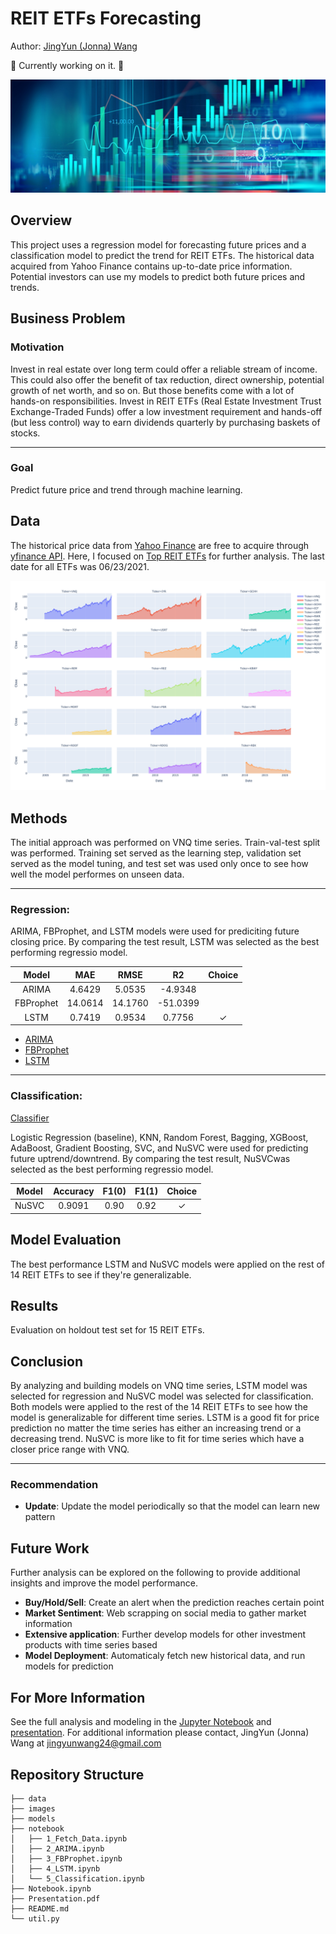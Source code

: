 # REIT ETFs Forecasting
Author: [JingYun (Jonna) Wang](/jingyunwang24@gmail.com)

🌻 Currently working on it. 🌻

<img src="images/stock.jpeg">


## Overview
This project uses a regression model for forecasting future prices and a classification model to predict the trend for REIT ETFs. The historical data acquired from Yahoo Finance contains up-to-date price information. Potential investors can use my models to predict both future prices and trends.


## Business Problem
### Motivation
Invest in real estate over long term could offer a reliable stream of income. This could also offer the benefit of tax reduction, direct ownership, potential growth of net worth, and so on. But those benefits come with a lot of hands-on responsibilities. Invest in REIT ETFs (Real Estate Investment Trust Exchange-Traded Funds) offer a low investment requirement and hands-off (but less control) way to earn dividends quarterly by purchasing baskets of stocks.
***
### Goal
Predict future price and trend through machine learning.


## Data
The historical price data from [Yahoo Finance](https://finance.yahoo.com/) are free to acquire through [yfinance API](https://pypi.org/project/yfinance/). Here, I focused on [Top REIT ETFs](https://etfdb.com/etfdb-category/real-estate/) for further analysis. The last date for all ETFs was 06/23/2021.

<img src="images/15_close.png">


## Methods
The initial approach was performed on VNQ time series. Train-val-test split was performed. Training set served as the learning step, validation set served as the model tuning, and test set was used only once to see how well the model performes on unseen data.

***

### Regression: 
ARIMA, FBProphet, and LSTM models were used for prediciting future closing price. By comparing the test result, LSTM was selected as the best performing regressio model.

|  Model | MAE | RMSE | R2 | Choice |
| :---: | :---: |:---: | :---: |:---: | 
| ARIMA | 4.6429 | 5.0535 | -4.9348 |  |
| FBProphet | 14.0614 | 14.1760 | -51.0399 |  |
| LSTM | 0.7419 | 0.9534 | 0.7756 | ✓ |

- [ARIMA](./notebook/2_ARIMA.ipynb)
- [FBProphet](./notebook/3_FBProphet.ipynb)
- [LSTM](./notebook/4_LSTM.ipynb)

***

### Classification:
[Classifier](./notebook/5_Classification.ipynb)</br>

Logistic Regression (baseline), KNN, Random Forest, Bagging, XGBoost, AdaBoost, Gradient Boosting, SVC, and NuSVC were used for predicting future uptrend/downtrend. By comparing the test result, NuSVCwas selected as the best performing regressio model. 

|  Model | Accuracy | F1(0) | F1(1) | Choice |
| :---: | :---: |:---: | :---: |:---: |
| NuSVC | 0.9091 | 0.90 | 0.92 | ✓ |


## Model Evaluation
The best performance LSTM and NuSVC models were applied on the rest of 14 REIT ETFs to see if they're generalizable.


## Results
Evaluation on holdout test set for 15 REIT ETFs.







## Conclusion
By analyzing and building models on VNQ time series, LSTM model was selected for regression and NuSVC model was selected for classification. Both models were applied to the rest of the 14 REIT ETFs to see how the model is generalizable for different time series. LSTM is a good fit for price prediction no matter the time series has either an increasing trend or a decreasing trend. NuSVC is more like to fit for time series which have a closer price range with VNQ.

***

### Recommendation
- <b>Update</b>: Update the model periodically so that the model can learn new pattern


## Future Work
Further analysis can be explored on the following to provide additional insights and improve the model performance.
- <b>Buy/Hold/Sell</b>: Create an alert when the prediction reaches certain point
- <b>Market Sentiment</b>: Web scrapping on social media to gather market information 
- <b>Extensive application</b>: Further develop models for other investment products with time series based
- <b>Model Deployment</b>: Automaticaly fetch new historical data, and run models for prediction


## For More Information
See the full analysis and modeling in the [Jupyter Notebook](./Notebook.ipynb) and [presentation](./Presentation.pdf).
For additional information please contact, JingYun (Jonna) Wang at jingyunwang24@gmail.com

## Repository Structure
```
├── data
├── images
├── models
├── notebook
│   ├── 1_Fetch_Data.ipynb
│   ├── 2_ARIMA.ipynb
│   ├── 3_FBProphet.ipynb
│   ├── 4_LSTM.ipynb
│   └── 5_Classification.ipynb
├── Notebook.ipynb
├── Presentation.pdf
├── README.md
└── util.py
```